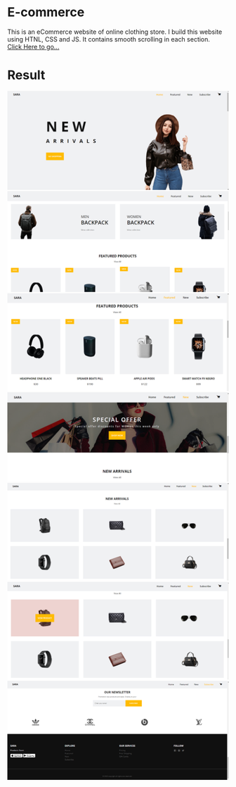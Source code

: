 # E-commerce
This is an eCommerce website of online clothing store. I build this website using HTNL, CSS and JS. It contains smooth scrolling in each section.
<br>
[Click Here to go...](https://sakshigamit.github.io/E-commerce/)
<br>
# Result
![Home](1.png)
<br>
![web](2.png)
<br>
![web](3.png)
<br>
![web](4.png)
<br>
![web](5.png)
<br>
![web](6.png)
<br>
![web](7.png)